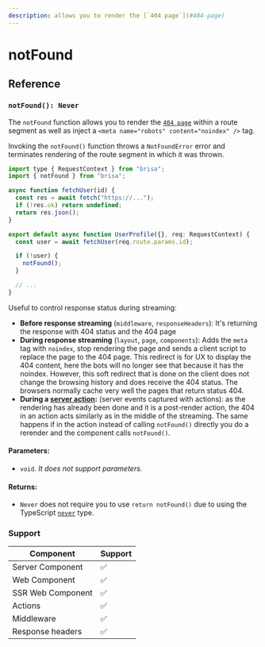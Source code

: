 ```yaml
---
description: allows you to render the [`404 page`](#404-page)
---
```


# notFound

## Reference

### `notFound(): Never`

The `notFound` function allows you to render the [`404 page`](#404-page) within a route segment as well as inject a `<meta name="robots" content="noindex" />` tag.

Invoking the `notFound()` function throws a `NotFoundError` error and terminates rendering of the route segment in which it was thrown.

```jsx filename="src/pages/user/[id].tsx"
import type { RequestContext } from "brisa";
import { notFound } from "brisa";

async function fetchUser(id) {
  const res = await fetch("https://...");
  if (!res.ok) return undefined;
  return res.json();
}

export default async function UserProfile({}, req: RequestContext) {
  const user = await fetchUser(req.route.params.id);

  if (!user) {
    notFound();
  }

  // ...
}
```

Useful to control response status during streaming:

- **Before response streaming** (`middleware`, `responseHeaders`): It's returning the response with 404 status and the 404 page
- **During response streaming** (`layout`, `page`, `components`): Adds the `meta` tag with `noindex`, stop rendering the page and sends a client script to replace the page to the 404 page. This redirect is for UX to display the 404 content, here the bots will no longer see that because it has the noindex. However, this soft redirect that is done on the client does not change the browsing history and does receive the 404 status. The browsers normally cache very well the pages that return status 404.
- **During a [server action](/building-your-application/data-fetching/server-actions):** (server events captured with actions): as the rendering has already been done and it is a post-render action, the 404 in an action acts similarly as in the middle of the streaming. The same happens if in the action instead of calling `notFound()` directly you do a rerender and the component calls `notFound()`.

#### Parameters:

- `void`. _It does not support parameters._

#### Returns:

- `Never` does not require you to use `return notFound()` due to using the TypeScript [`never`](https://www.typescriptlang.org/docs/handbook/2/functions.html#never) type.

### Support

| Component         | Support |
| ----------------- | ------- |
| Server Component  | ✅      |
| Web Component     | ✅      |
| SSR Web Component | ✅      |
| Actions           | ✅      |
| Middleware        | ✅      |
| Response headers  | ✅      |

